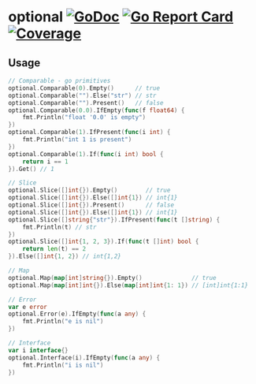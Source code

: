 # optional [![GoDoc](https://godoc.org/github.com/nzmprlr/optional?status.svg)](http://godoc.org/github.com/nzmprlr/optional) [![Go Report Card](https://goreportcard.com/badge/github.com/nzmprlr/optional)](https://goreportcard.com/report/github.com/nzmprlr/optional) [![Coverage](http://gocover.io/_badge/github.com/nzmprlr/optional)](http://gocover.io/github.com/nzmprlr/optional)

## Usage

``` go
// Comparable - go primitives
optional.Comparable(0).Empty()      // true
optional.Comparable("").Else("str") // str
optional.Comparable("").Present()   // false
optional.Comparable(0.0).IfEmpty(func(f float64) {
    fmt.Println("float '0.0' is empty")
})
optional.Comparable(1).IfPresent(func(i int) {
    fmt.Println("int 1 is present")
})
optional.Comparable(1).If(func(i int) bool {
    return i == 1
}).Get() // 1

// Slice
optional.Slice([]int{}).Empty()        // true
optional.Slice([]int{}).Else([]int{1}) // int{1}
optional.Slice([]int{}).Present()      // false
optional.Slice([]int{}).Else([]int{1}) // int{1}
optional.Slice([]string{"str"}).IfPresent(func(t []string) {
    fmt.Println(t) // str
})
optional.Slice([]int{1, 2, 3}).If(func(t []int) bool {
    return len(t) == 2
}).Else([]int{1, 2}) // int{1,2}

// Map
optional.Map(map[int]string{}).Empty()              // true
optional.Map(map[int]int{}).Else(map[int]int{1: 1}) // [int]int{1:1}

// Error
var e error
optional.Error(e).IfEmpty(func(a any) {
    fmt.Println("e is nil")
})

// Interface
var i interface{}
optional.Interface(i).IfEmpty(func(a any) {
    fmt.Println("i is nil")
})
```